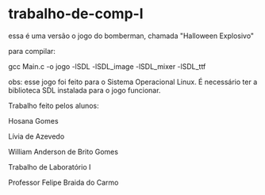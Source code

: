 trabalho-de-comp-I
==================

essa é uma versão o jogo do bomberman, chamada "Halloween Explosivo"


para compilar:

gcc Main.c -o jogo -lSDL -lSDL_image -lSDL_mixer -lSDL_ttf






obs: esse jogo foi feito para o Sistema Operacional Linux.
É necessário ter a biblioteca SDL instalada para o jogo funcionar.






Trabalho feito pelos alunos:


Hosana Gomes

Lívia de Azevedo

William Anderson de Brito Gomes



Trabalho de Laboratório I

Professor Felipe Braida do Carmo
